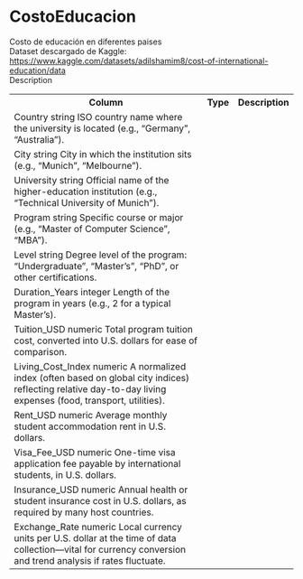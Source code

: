 # CostoEducacion
Costo de educación en diferentes paises<br>
Dataset descargado de Kaggle: https://www.kaggle.com/datasets/adilshamim8/cost-of-international-education/data<br>
Description<br>
<table>
<tr><th>Column</th> 	   	    <th>Type</th>  	<th>Description</th></tr>
<tr><td>Country    	    string 	ISO country name where the university is located (e.g., “Germany”, “Australia”).
<tr><td>City 	   	      string 	City in which the institution sits (e.g., “Munich”, “Melbourne”).
<tr><td>University 	    string 	Official name of the higher-education institution (e.g., “Technical University of Munich”).
<tr><td>Program    	    string 	Specific course or major (e.g., “Master of Computer Science”, “MBA”).
<tr><td>Level 	   	    string 	Degree level of the program: “Undergraduate”, “Master’s”, “PhD”, or other certifications.
<tr><td>Duration_Years 	integer Length of the program in years (e.g., 2 for a typical Master’s).
<tr><td>Tuition_USD 	  numeric Total program tuition cost, converted into U.S. dollars for ease of comparison.
<tr><td>Living_Cost_Index numeric A normalized index (often based on global city indices) reflecting relative day-to-day living expenses (food, transport, utilities).
<tr><td>Rent_USD 	      numeric Average monthly student accommodation rent in U.S. dollars.
<tr><td>Visa_Fee_USD 	  numeric One-time visa application fee payable by international students, in U.S. dollars.
<tr><td>Insurance_USD 	numeric Annual health or student insurance cost in U.S. dollars, as required by many host countries.
<tr><td>Exchange_Rate 	numeric Local currency units per U.S. dollar at the time of data collection—vital for currency conversion and trend analysis if rates fluctuate.
</table>
